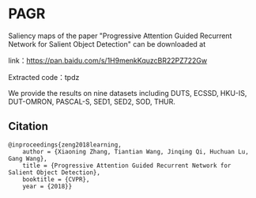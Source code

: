# PAGR

Saliency maps of the paper "Progressive Attention Guided Recurrent Network for Salient Object Detection" can be downloaded at 

link：https://pan.baidu.com/s/1H9menkKquzcBR22PZ722Gw 

Extracted code：tpdz

We provide the results on nine datasets including DUTS, ECSSD, HKU-IS, DUT-OMRON, PASCAL-S, SED1, SED2, SOD, THUR.
## Citation
```
@inproceedings{zeng2018learning,
    author = {Xiaoning Zhang, Tiantian Wang, Jinqing Qi, Huchuan Lu, Gang Wang},
    title = {Progressive Attention Guided Recurrent Network for Salient Object Detection},
    booktitle = {CVPR},
    year = {2018}}
```
